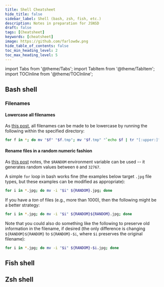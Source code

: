 ```yaml
---
title: Shell Cheatsheet
hide_title: false
sidebar_label: Shell (bash, zsh, fish, etc.)
description: Notes in preparation for JSNSD
draft: false
tags: [Cheatsheet]
keywords: [cheatsheet]
image: https://github.com/farlowdw.png
hide_table_of_contents: false
toc_min_heading_level: 2
toc_max_heading_level: 5
---
```


import Tabs from '@theme/Tabs';
import TabItem from '@theme/TabItem';
import TOCInline from '@theme/TOCInline';

## Bash shell

### Filenames

#### Lowercase all filenames

As [this post](https://stackoverflow.com/a/7787159/5209533), all filenames can be made to be lowercase by running the following within the specified directory:

```bash
for f in *; do mv "$f" "$f.tmp"; mv "$f.tmp" "`echo $f | tr "[:upper:]" "[:lower:]"`"; done
```

#### Rename files in a random numeric fashion

As [this post](https://superuser.com/a/304691/1039386) notes, the `$RANDOM` environment variable can be used -- it generates random values between `0` and `32767`. 

A simple `for` loop in bash works fine (the examples below target `.jpg` file types, but these examples can be modified as appropriate):

```bash
for i in *.jpg; do mv -i "$i" ${RANDOM}.jpg; done
```

If you have a *ton* of files (e.g., more than 1000), then the following might be a better strategy:

```bash
for i in *.jpg; do mv -i "$i" ${RANDOM}${RANDOM}.jpg; done
```

Note that you could also do something like the following to preserve old information in the filename, if desired (the only difference is changing `${RANDOM}${RANDOM}` to `${RANDOM}-$i`, where `$i` preserves the original filename):

```bash
for i in *.jpg; do mv -i "$i" ${RANDOM}-$i.jpg; done
```

## Fish shell



## Zsh shell


